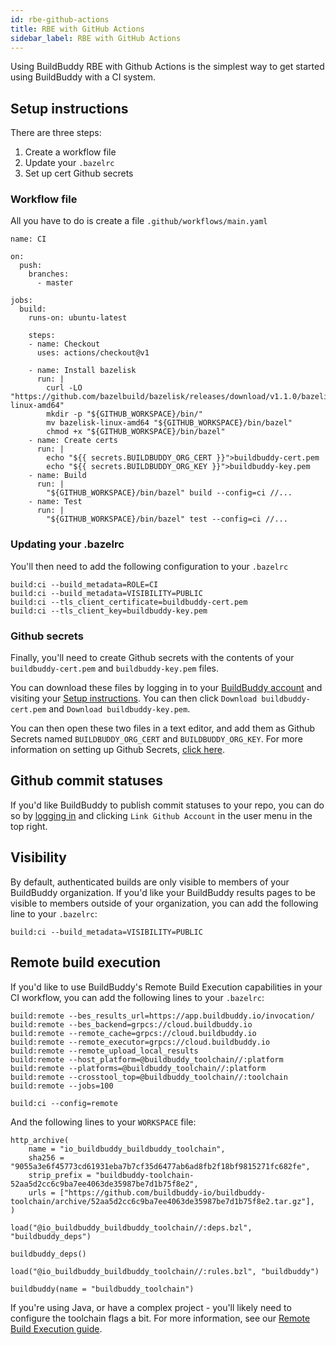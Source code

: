 ```yaml
---
id: rbe-github-actions
title: RBE with GitHub Actions
sidebar_label: RBE with GitHub Actions
---
```


Using BuildBuddy RBE with Github Actions is the simplest way to get started using BuildBuddy with a CI system.

## Setup instructions

There are three steps:

1. Create a workflow file
1. Update your `.bazelrc`
1. Set up cert Github secrets

### Workflow file

All you have to do is create a file `.github/workflows/main.yaml`

```
name: CI

on:
  push:
    branches:
      - master

jobs:
  build:
    runs-on: ubuntu-latest

    steps:
    - name: Checkout
      uses: actions/checkout@v1

    - name: Install bazelisk
      run: |
        curl -LO "https://github.com/bazelbuild/bazelisk/releases/download/v1.1.0/bazelisk-linux-amd64"
        mkdir -p "${GITHUB_WORKSPACE}/bin/"
        mv bazelisk-linux-amd64 "${GITHUB_WORKSPACE}/bin/bazel"
        chmod +x "${GITHUB_WORKSPACE}/bin/bazel"
    - name: Create certs
      run: |
        echo "${{ secrets.BUILDBUDDY_ORG_CERT }}">buildbuddy-cert.pem
        echo "${{ secrets.BUILDBUDDY_ORG_KEY }}">buildbuddy-key.pem
    - name: Build
      run: |
        "${GITHUB_WORKSPACE}/bin/bazel" build --config=ci //...
    - name: Test
      run: |
        "${GITHUB_WORKSPACE}/bin/bazel" test --config=ci //...

```

### Updating your .bazelrc

You'll then need to add the following configuration to your `.bazelrc`

```
build:ci --build_metadata=ROLE=CI
build:ci --build_metadata=VISIBILITY=PUBLIC
build:ci --tls_client_certificate=buildbuddy-cert.pem
build:ci --tls_client_key=buildbuddy-key.pem
```

### Github secrets

Finally, you'll need to create Github secrets with the contents of your `buildbuddy-cert.pem` and `buildbuddy-key.pem` files.

You can download these files by logging in to your [BuildBuddy account](https://app.buildbuddy.io) and visiting your [Setup instructions](https://app.buildbuddy.io/docs/setup/). You can then click `Download buildbuddy-cert.pem` and `Download buildbuddy-key.pem`.

You can then open these two files in a text editor, and add them as Github Secrets named `BUILDBUDDY_ORG_CERT` and `BUILDBUDDY_ORG_KEY`. For more information on setting up Github Secrets, [click here](https://docs.github.com/en/actions/configuring-and-managing-workflows/creating-and-storing-encrypted-secrets).

## Github commit statuses

If you'd like BuildBuddy to publish commit statuses to your repo, you can do so by [logging in](https://app.buildbuddy.io) and clicking `Link Github Account` in the user menu in the top right.

## Visibility

By default, authenticated builds are only visible to members of your BuildBuddy organization. If you'd like your BuildBuddy results pages to be visible to members outside of your organization, you can add the following line to your `.bazelrc`:

```
build:ci --build_metadata=VISIBILITY=PUBLIC
```

## Remote build execution

If you'd like to use BuildBuddy's Remote Build Execution capabilities in your CI workflow, you can add the following lines to your `.bazelrc`:

```
build:remote --bes_results_url=https://app.buildbuddy.io/invocation/
build:remote --bes_backend=grpcs://cloud.buildbuddy.io
build:remote --remote_cache=grpcs://cloud.buildbuddy.io
build:remote --remote_executor=grpcs://cloud.buildbuddy.io
build:remote --remote_upload_local_results
build:remote --host_platform=@buildbuddy_toolchain//:platform
build:remote --platforms=@buildbuddy_toolchain//:platform
build:remote --crosstool_top=@buildbuddy_toolchain//:toolchain
build:remote --jobs=100

build:ci --config=remote
```

And the following lines to your `WORKSPACE` file:

```
http_archive(
    name = "io_buildbuddy_buildbuddy_toolchain",
    sha256 = "9055a3e6f45773cd61931eba7b7cf35d6477ab6ad8fb2f18bf9815271fc682fe",
    strip_prefix = "buildbuddy-toolchain-52aa5d2cc6c9ba7ee4063de35987be7d1b75f8e2",
    urls = ["https://github.com/buildbuddy-io/buildbuddy-toolchain/archive/52aa5d2cc6c9ba7ee4063de35987be7d1b75f8e2.tar.gz"],
)

load("@io_buildbuddy_buildbuddy_toolchain//:deps.bzl", "buildbuddy_deps")

buildbuddy_deps()

load("@io_buildbuddy_buildbuddy_toolchain//:rules.bzl", "buildbuddy")

buildbuddy(name = "buildbuddy_toolchain")
```

If you're using Java, or have a complex project - you'll likely need to configure the toolchain flags a bit. For more information, see our [Remote Build Execution guide](rbe-setup.md).
